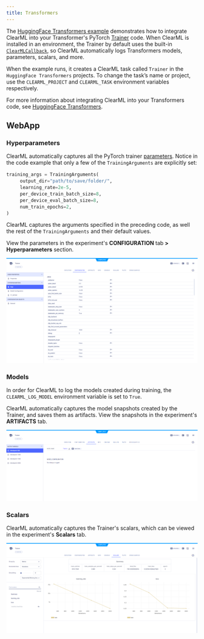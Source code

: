 ```yaml
---
title: Transformers
---
```


The [HuggingFace Transformers example](https://github.com/allegroai/clearml/blob/master/examples/frameworks/huggingface/transformers.ipynb)
demonstrates how to integrate ClearML into your Transformer's PyTorch [Trainer](https://huggingface.co/docs/transformers/v4.34.1/en/main_classes/trainer) 
code. When ClearML is installed in an environment, the Trainer by default uses the built-in [`ClearMLCallback`](https://huggingface.co/docs/transformers/v4.34.1/en/main_classes/callback#transformers.integrations.ClearMLCallback),
so ClearML automatically logs Transformers models, parameters, scalars, and more. 

When the example runs, it creates a ClearML task called `Trainer` in the `HuggingFace Transformers` projects. To change 
the task’s name or project, use the `CLEARML_PROJECT` and `CLEARML_TASK` environment variables respectively.

For more information about integrating ClearML into your Transformers code, see [HuggingFace Transformers](../../../integrations/transformers.md).

## WebApp

### Hyperparameters

ClearML automatically captures all the PyTorch trainer [parameters](https://huggingface.co/docs/transformers/v4.34.1/en/main_classes/trainer#transformers.TrainingArguments). 
Notice in the code example that only a few of the `TrainingArguments` are explicitly set:

```python
training_args = TrainingArguments(
     output_dir="path/to/save/folder/",
     learning_rate=2e-5,
     per_device_train_batch_size=8,
     per_device_eval_batch_size=8,
     num_train_epochs=2,
)
```

ClearML captures the arguments specified in the preceding code, as well the rest of the `TrainingArguments` and their default
values. 

View the parameters in the experiment's **CONFIGURATION** tab **> Hyperparameters** section.

![Transformers params](../../../img/examples_transformers_params.png)


### Models 

In order for ClearML to log the models created during training, the `CLEARML_LOG_MODEL` environment variable is set to `True`. 

ClearML automatically captures the model snapshots created by the Trainer, and saves them as artifacts. View the snapshots in the 
experiment's **ARTIFACTS** tab.

![Transformers models](../../../img/examples_transformers_artifacts.png)

### Scalars

ClearML automatically captures the Trainer's scalars, which can be viewed in the experiment's **Scalars** tab.

![Transformers scalars](../../../img/integrations_transformers_scalars.png)
